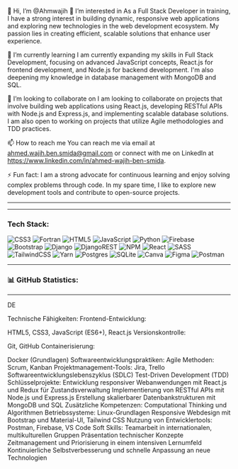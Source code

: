 👋 Hi, I’m @Ahmwajih
👀 I’m interested in
As a Full Stack Developer in training, I have a strong interest in building dynamic, responsive web applications and exploring new technologies in the web development ecosystem. My passion lies in creating efficient, scalable solutions that enhance user experience.

🌱 I’m currently learning
I am currently expanding my skills in Full Stack Development, focusing on advanced JavaScript concepts, React.js for frontend development, and Node.js for backend development. I'm also deepening my knowledge in database management with MongoDB and SQL.

💞️ I’m looking to collaborate on
I am looking to collaborate on projects that involve building web applications using React.js, developing RESTful APIs with Node.js and Express.js, and implementing scalable database solutions. I am also open to working on projects that utilize Agile methodologies and TDD practices.

📫 How to reach me
You can reach me via email at ahmed.wajih.ben.smida@gmail.com or connect with me on LinkedIn at https://www.linkedin.com/in/ahmed-wajih-ben-smida.

⚡ Fun fact:
I am a strong advocate for continuous learning and enjoy solving complex problems through code. In my spare time, I like to explore new development tools and contribute to open-source projects.

----------------------------------------------------
---

### Tech Stack:

![CSS3](https://img.shields.io/badge/-CSS3-1572B6?style=for-the-badge&logo=css3&logoColor=white)
![Fortran](https://img.shields.io/badge/-Fortran-734F96?style=for-the-badge&logo=fortran&logoColor=white)
![HTML5](https://img.shields.io/badge/-HTML5-E34F26?style=for-the-badge&logo=html5&logoColor=white)
![JavaScript](https://img.shields.io/badge/-JavaScript-F7DF1E?style=for-the-badge&logo=javascript&logoColor=black)
![Python](https://img.shields.io/badge/-Python-3776AB?style=for-the-badge&logo=python&logoColor=white)
![Firebase](https://img.shields.io/badge/-Firebase-FFCA28?style=for-the-badge&logo=firebase&logoColor=black)
![Bootstrap](https://img.shields.io/badge/-Bootstrap-563D7C?style=for-the-badge&logo=bootstrap&logoColor=white)
![Django](https://img.shields.io/badge/-Django-092E20?style=for-the-badge&logo=django&logoColor=white)
![DjangoREST](https://img.shields.io/badge/-Django%20REST-092E20?style=for-the-badge&logo=django&logoColor=white)
![NPM](https://img.shields.io/badge/-NPM-CB3837?style=for-the-badge&logo=npm&logoColor=white)
![React](https://img.shields.io/badge/-React-61DAFB?style=for-the-badge&logo=react&logoColor=black)
![SASS](https://img.shields.io/badge/-SASS-CC6699?style=for-the-badge&logo=sass&logoColor=white)
![TailwindCSS](https://img.shields.io/badge/-TailwindCSS-38B2AC?style=for-the-badge&logo=tailwind-css&logoColor=white)
![Yarn](https://img.shields.io/badge/-Yarn-2C8EBB?style=for-the-badge&logo=yarn&logoColor=white)
![Postgres](https://img.shields.io/badge/-Postgres-336791?style=for-the-badge&logo=postgresql&logoColor=white)
![SQLite](https://img.shields.io/badge/-SQLite-003B57?style=for-the-badge&logo=sqlite&logoColor=white)
![Canva](https://img.shields.io/badge/-Canva-00C4CC?style=for-the-badge&logo=canva&logoColor=white)
![Figma](https://img.shields.io/badge/-Figma-F24E1E?style=for-the-badge&logo=figma&logoColor=white)
![Postman](https://img.shields.io/badge/-Postman-FF6C37?style=for-the-badge&logo=postman&logoColor=white)

---

### 📊 GitHub Statistics:



---------------------------
DE

Technische Fähigkeiten:
Frontend-Entwicklung:

HTML5, CSS3, JavaScript (ES6+), React.js
Versionskontrolle:

Git, GitHub
Containerisierung:

Docker (Grundlagen)
Softwareentwicklungspraktiken:
Agile Methoden: Scrum, Kanban
Projektmanagement-Tools: Jira, Trello
Softwareentwicklungslebenszyklus (SDLC)
Test-Driven Development (TDD)
Schlüsselprojekte:
Entwicklung responsiver Webanwendungen mit React.js und Redux für Zustandsverwaltung
Implementierung von RESTful APIs mit Node.js und Express.js
Erstellung skalierbarer Datenbankstrukturen mit MongoDB und SQL
Zusätzliche Kompetenzen:
Computational Thinking und Algorithmen
Betriebssysteme: Linux-Grundlagen
Responsive Webdesign mit Bootstrap und Material-UI, Tailwind CSS
Nutzung von Entwicklertools: Postman, Firebase, VS Code
Soft Skills:
Teamarbeit in internationalen, multikulturellen Gruppen
Präsentation technischer Konzepte
Zeitmanagement und Priorisierung in einem intensiven Lernumfeld
Kontinuierliche Selbstverbesserung und schnelle Anpassung an neue Technologien
